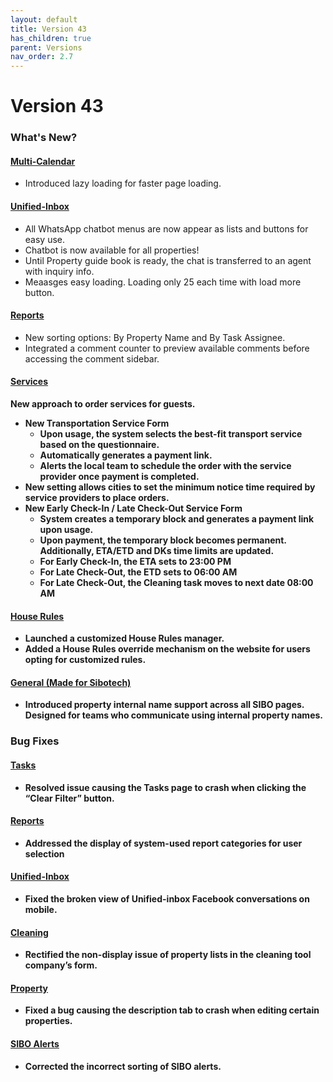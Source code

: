 ```yaml
---
layout: default
title: Version 43
has_children: true
parent: Versions
nav_order: 2.7
---
```



# Version 43

### What's New?

#### <u>Multi-Calendar</u>
- Introduced lazy loading for faster page loading.

#### <u>Unified-Inbox</u>
- All WhatsApp chatbot menus are now appear as lists and buttons for easy use.
- Chatbot is now available for all properties!
- Until Property guide book is ready, the chat is transferred to an agent with inquiry info.
- Meaasges easy loading. Loading only 25 each time with load more button.

#### <u>Reports</u>
- New sorting options: By Property Name and By Task Assignee.
- Integrated a comment counter to preview available comments before accessing the comment sidebar.

#### <u>Services</u>
<b>New approach to order services for guests.<b>
- New Transportation Service Form
  - Upon usage, the system selects the best-fit transport service based on the questionnaire.
  - Automatically generates a payment link.
  - Alerts the local team to schedule the order with the service provider once payment is completed.
- New setting allows cities to set the minimum notice time required by service providers to place orders.
- New Early Check-In / Late Check-Out Service Form
  - System creates a temporary block and generates a payment link upon usage.
  - Upon payment, the temporary block becomes permanent. Additionally, ETA/ETD and DKs time limits are updated.
  - For Early Check-In, the ETA sets to 23:00 PM
  - For Late Check-Out, the ETD sets to 06:00 AM
  - For Late Check-Out, the Cleaning task moves to next date 08:00 AM

#### <u>House Rules</u>
- Launched a customized House Rules manager.
- Added a House Rules override mechanism on the website for users opting for customized rules.

#### <u>General (Made for Sibotech)</u>
- Introduced property internal name support across all SIBO pages.<br/>Designed for teams who communicate using internal property names.


### Bug Fixes

#### <u>Tasks</u>
- Resolved issue causing the Tasks page to crash when clicking the “Clear Filter” button.

#### <u>Reports</u>
- Addressed the display of system-used report categories for user selection

#### <u>Unified-Inbox</u>
- Fixed the broken view of Unified-inbox Facebook conversations on mobile.

#### <u>Cleaning</u>
- Rectified the non-display issue of property lists in the cleaning tool company’s form.

#### <u>Property</u>
- Fixed a bug causing the description tab to crash when editing certain properties.

#### <u>SIBO Alerts</u>
- Corrected the incorrect sorting of SIBO alerts.
